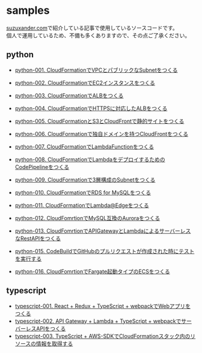 # samples
[suzuxander.com](https://blog.suzuxander.com/)で紹介している記事で使用しているソースコードです。  
個人で運用しているため、不備も多くありますので、その点ご了承ください。

## python
- [python-001. CloudFormationでVPCとパブリックなSubnetをつくる](python/python-001/README.md)
- [python-002. CloudFormationでEC2インスタンスをつくる](python/python-002/README.md)
- [python-003. CloudFormationでALBをつくる](python/python-003/README.md)
- [python-004. CloudFormationでHTTPSに対応したALBをつくる](python/python-004/README.md)
- [python-005. CloudFormationとS3とCloudFrontで静的サイトをつくる](python/python-005/README.md)
- [python-006. CloudFormationで独自ドメインを持つCloudFrontをつくる](python/python-006/README.md)
- [python-007. CloudFormationでLambdaFunctionをつくる](python/python-007/README.md)
- [python-008. CloudFormationでLambdaをデプロイするためのCodePipelineをつくる](python/python-008/README.md)
- [python-009. CloudFormationで3層構成のSubnetをつくる](python/python-009/README.md)
- [python-010. CloudFormationでRDS for MySQLをつくる](python/python-010/README.md)

- [python-011. CloudFormationでLambda@Edgeをつくる](python/python-011/README.md)
- [python-012. CloudFomrtionでMySQL互換のAuroraをつくる](python/python-012/README.md)
- [python-013. CloudFomrtionでAPIGatewayとLambdaによるサーバーレスなRestAPIをつくる](python/python-013/README.md)
- [python-015. CodeBuildでGitHubのプルリクエストが作成された時にテストを実行する](python/python-015/README.md)
- [python-016. CloudFomrtionでFargate起動タイプのECSをつくる](python/python-016/README.md)

## typescript
- [typescript-001. React + Redux + TypeScript + webpackでWebアプリをつくる](typescript/typescript-001/README.md)
- [typescript-002. API Gateway + Lambda + TypeScript + webpackでサーバーレスAPIをつくる](typescript/typescript-002/README.md)
- [typescript-003. TypeScript + AWS-SDKでCloudFormationスタック内のリソースの情報を取得する](typescript/typescript-003/README.md)
